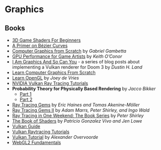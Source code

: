 # Graphics

## Books



* [3D Game Shaders For Beginners](https://github.com/lettier/3d-game-shaders-for-beginners)
* [A Primer on Bézier Curves](https://pomax.github.io/bezierinfo)
* [Computer Graphics from Scratch](https://gabrielgambetta.com/computer-graphics-from-scratch) by _Gabriel Gambetta_
* [GPU Performance for Game Artists](http://fragmentbuffer.com/gpu-performance-for-game-artists) by _Keith O’Conor_
* [I Am Graphics And So Can You](https://www.fasterthan.life/blog) - a series of blog posts about implementing a Vulkan renderer for Doom 3 by _Dustin H. Land_
* [Learn Computer Graphics From Scratch](https://www.scratchapixel.com)
* [Learn OpenGL](https://learnopengl.com) by _Joey de Vries_
* [NVIDIA Vulkan Ray Tracing Tutorials](https://github.com/nvpro-samples/vk_raytracing_tutorial_KHR)
* **Probability Theory for Physically Based Rendering** by _Jacco Bikker_
  * [Part 1](https://jacco.ompf2.com/2019/12/11/probability-theory-for-physically-based-rendering)
  * [Part 2](https://jacco.ompf2.com/2019/12/13/probability-theory-for-physically-based-rendering-part-2)
* [Ray Tracing Gems](https://link.springer.com/book/10.1007/978-1-4842-4427-2) by _Eric Haines and Tomas Akenine-Möller_
* [Ray Tracing Gems II](https://link.springer.com/book/10.1007/978-1-4842-7185-8) by _Adam Marrs, Peter Shirley, and Ingo Wald_
* [Ray Tracing in One Weekend: The Book Series](https://raytracing.github.io) by _Peter Shirley_
* [The Book of Shaders](https://thebookofshaders.com/) by _Patricio Gonzalez Vivo and Jen Lowe_
* [Vulkan Guide](https://vkguide.dev)
* [Vulkan Raytracing Tutorials](https://iorange.github.io)
* [Vulkan Tutorial](https://vulkan-tutorial.com) by _Alexander Overvoorde_
* [WebGL2 Fundamentals](https://webgl2fundamentals.org/)

